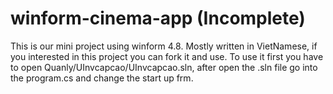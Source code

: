 # winform-cinema-app (Incomplete)
This is our mini project using winform 4.8. Mostly written in VietNamese, if you interested in this project you can fork it and use.
To use it first you have to open Quanly/UInvcapcao/UInvcapcao.sln, after open the .sln file go into the program.cs and change the start up frm.
